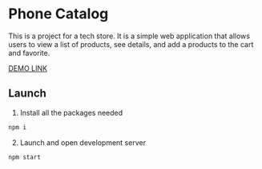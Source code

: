 # Phone Catalog

This is a project for a tech store. It is a simple web application that allows users to view a list of products, see details, and add a products to the cart and favorite.

[DEMO LINK](https://fs-mar24-kyrylos-witnesses.github.io/phone-catalog/)

## Launch

1. Install all the packages needed
```bash
npm i
```

2. Launch and open development server
```bash
npm start
```
